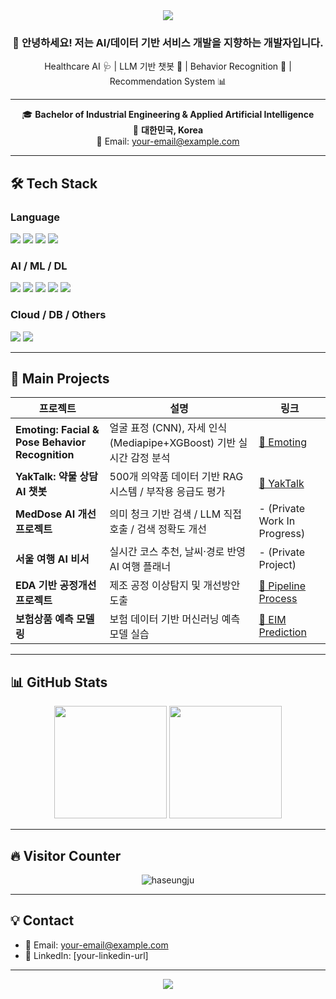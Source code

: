 <!-- 메인 헤더 배너 -->
<div align="center">
  <img src="https://capsule-render.vercel.app/api?type=waving&color=6A5ACD&height=200&section=header&text=Welcome%20to%20My%20GitHub!&fontSize=40&fontColor=ffffff&animation=fadeIn" />
</div>

<div align="center">

### 👋 안녕하세요! 저는 AI/데이터 기반 서비스 개발을 지향하는 개발자입니다.  
Healthcare AI 🩺 | LLM 기반 챗봇 🤖 | Behavior Recognition 🎯 | Recommendation System 📊

---

🎓 **Bachelor of Industrial Engineering & Applied Artificial Intelligence**  
📍 **대한민국, Korea**  
📧 Email: your-email@example.com

</div>

---

## 🛠 Tech Stack

### Language
<p>
  <img src="https://img.shields.io/badge/Python-3776AB?style=flat-square&logo=Python&logoColor=white"/>
  <img src="https://img.shields.io/badge/SQL-4479A1?style=flat-square&logo=MySQL&logoColor=white"/>
  <img src="https://img.shields.io/badge/HTML-E34F26?style=flat-square&logo=HTML5&logoColor=white"/>
  <img src="https://img.shields.io/badge/CSS-1572B6?style=flat-square&logo=CSS3&logoColor=white"/>
</p>

### AI / ML / DL
<p>
  <img src="https://img.shields.io/badge/Pandas-150458?style=flat-square&logo=Pandas&logoColor=white"/>
  <img src="https://img.shields.io/badge/Scikit--Learn-F7931E?style=flat-square&logo=scikitlearn&logoColor=white"/>
  <img src="https://img.shields.io/badge/TensorFlow-FF6F00?style=flat-square&logo=TensorFlow&logoColor=white"/>
  <img src="https://img.shields.io/badge/PyTorch-EE4C2C?style=flat-square&logo=PyTorch&logoColor=white"/>
  <img src="https://img.shields.io/badge/LangChain-000000?style=flat-square"/>
</p>

### Cloud / DB / Others
<p>
  <img src="https://img.shields.io/badge/SQLite-003B57?style=flat-square&logo=SQLite&logoColor=white"/>
  <img src="https://img.shields.io/badge/HuggingFace-FFBF00?style=flat-square&logo=HuggingFace&logoColor=white"/>
</p>

---

## 💼 Main Projects

| 프로젝트 | 설명 | 링크 |
|---|---|---|
| **Emoting: Facial & Pose Behavior Recognition** | 얼굴 표정 (CNN), 자세 인식 (Mediapipe+XGBoost) 기반 실시간 감정 분석 | [🔗 Emoting](https://github.com/haseungju/Emoting_Emotional_Recognition) |
| **YakTalk: 약물 상담 AI 챗봇** | 500개 의약품 데이터 기반 RAG 시스템 / 부작용 응급도 평가 | [🔗 YakTalk](https://github.com/haseungju/Medicine_Chat) |
| **MedDose AI 개선 프로젝트** | 의미 청크 기반 검색 / LLM 직접 호출 / 검색 정확도 개선 | - (Private Work In Progress) |
| **서울 여행 AI 비서** | 실시간 코스 추천, 날씨·경로 반영 AI 여행 플래너 | - (Private Project) |
| **EDA 기반 공정개선 프로젝트** | 제조 공정 이상탐지 및 개선방안 도출 | [🔗 Pipeline Process](https://github.com/haseungju/Pipeline_Process_Improvement) |
| **보험상품 예측 모델링** | 보험 데이터 기반 머신러닝 예측 모델 실습 | [🔗 EIM Prediction](https://github.com/haseungju/EIM_Prediction) |

---

## 📊 GitHub Stats

<p align="center">
  <img src="https://github-readme-stats.vercel.app/api?username=haseungju&show_icons=true&theme=radical" height="180"/>
  <img src="https://github-readme-stats.vercel.app/api/top-langs/?username=haseungju&layout=compact&theme=radical" height="180"/>
</p>

---

## 🔥 Visitor Counter

<p align="center">
  <img src="https://komarev.com/ghpvc/?username=haseungju&label=Profile%20views&color=0e75b6&style=flat" alt="haseungju" />
</p>

---

## 💡 Contact

- 📧 Email: your-email@example.com
- 💼 LinkedIn: [your-linkedin-url]

---

<div align="center">
  <img src="https://capsule-render.vercel.app/api?type=waving&color=6A5ACD&height=120&section=footer"/>
</div>
